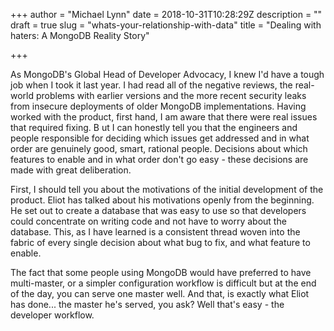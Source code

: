 +++
author = "Michael Lynn"
date = 2018-10-31T10:28:29Z
description = ""
draft = true
slug = "whats-your-relationship-with-data"
title = "Dealing with haters: A MongoDB Reality Story"

+++

As MongoDB's Global Head of Developer Advocacy, I knew I'd have a tough job when I took it last year. I had read all of the negative reviews, the real-world problems with earlier versions and the more recent security leaks from insecure deployments of older MongoDB implementations. Having worked with the product, first hand, I am aware that there were real issues that required fixing. B ut I can honestly tell you that the engineers and people responsible for deciding which issues get addressed and in what order are genuinely good, smart, rational people. Decisions about which features to enable and in what order don't go easy - these decisions are made with great deliberation.

First, I should tell you about the motivations of the initial development of the product. Eliot has talked about his motivations openly from the beginning. He set out to create a database that was easy to use so that developers could concentrate on writing code and not have to worry about the database. This, as I have learned is a consistent thread woven into the fabric of every single decision about what bug to fix, and what feature to enable.

The fact that some people using MongoDB would have preferred to have multi-master, or a simpler configuration workflow is difficult but at the end of the day, you can serve one master well. And that, is exactly what Eliot has done... the master he's served, you ask? Well that's easy - the developer workflow.



